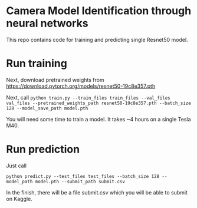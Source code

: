 # Camera Model Identification through neural networks

This repo contains code for training and predicting single Resnet50 model.

# Run training

Next, download pretrained weights from https://download.pytorch.org/models/resnet50-19c8e357.pth

Next, call
`python train.py --train_files train_files --val_files val_files --pretrained_weights_path resnet50-19c8e357.pth --batch_size 128 --model_save_path model.pth`

You will need some time to train a model. It takes ~4 hours on a single Tesla M40.

# Run prediction

Just call

`python predict.py --test_files test_files --batch_size 128 --model_path model.pth --submit_path submit.csv`

In the finish, there will be a file submit.csv which you will be able to submit on Kaggle.
